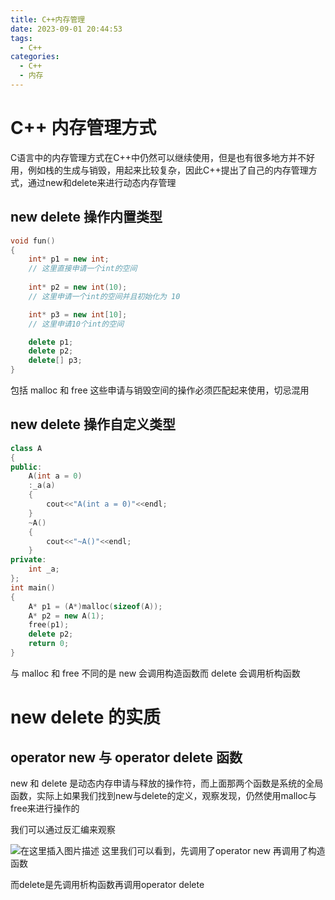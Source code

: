 ```yaml
---
title: C++内存管理
date: 2023-09-01 20:44:53
tags:
  - C++
categories:
  - C++
  - 内存
---
```


# C++ 内存管理方式
C语言中的内存管理方式在C++中仍然可以继续使用，但是也有很多地方并不好用，例如栈的生成与销毁，用起来比较复杂，因此C++提出了自己的内存管理方式，通过new和delete来进行动态内存管理
## new delete 操作内置类型
```cpp
void fun()
{
	int* p1 = new int;
	// 这里直接申请一个int的空间
	
	int* p2 = new int(10);
	// 这里申请一个int的空间并且初始化为 10

	int* p3 = new int[10];
	// 这里申请10个int的空间

	delete p1;
	delete p2;
	delete[] p3;
}
```
包括 malloc 和 free 这些申请与销毁空间的操作必须匹配起来使用，切忌混用

## new delete 操作自定义类型
```cpp
class A
{
public:
	A(int a = 0)
	:_a(a)
	{
		cout<<"A(int a = 0)"<<endl;
	}
	~A()
	{
		cout<<"~A()"<<endl;
	}
private:
	int _a;
};
int main()
{
	A* p1 = (A*)malloc(sizeof(A));
	A* p2 = new A(1);
	free(p1);
	delete p2;
	return 0;
}
```
与 malloc 和 free 不同的是 new 会调用构造函数而 delete 会调用析构函数



# new delete 的实质
## operator new 与 operator delete 函数
new 和 delete 是动态内存申请与释放的操作符，而上面那两个函数是系统的全局函数，实际上如果我们找到new与delete的定义，观察发现，仍然使用malloc与free来进行操作的

我们可以通过反汇编来观察

![在这里插入图片描述](https://img-blog.csdnimg.cn/f30311597da948f297c5f75cfa84d3e4.png)
这里我们可以看到，先调用了operator new 再调用了构造函数

而delete是先调用析构函数再调用operator delete

